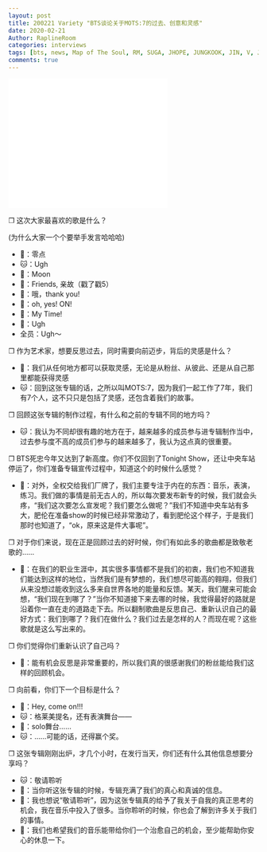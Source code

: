 ```yaml
---
layout: post
title: 200221 Variety "BTS谈论关于MOTS:7的过去、创意和灵感"
date: 2020-02-21
Author: RaplineRoom
categories: interviews
tags: [bts, news, Map of The Soul, RM, SUGA, JHOPE, JUNGKOOK, JIN, V, JIMIN, 金南俊, 闵玧其, 郑号锡, 金硕珍, 朴智旻, 金泰亨, 田柾国, 新闻, 7, Interviews, 采访]
comments: true
---
```




<iframe src="//content.jwplatform.com/players/6Api8iR9-JO6kgQAV.html" width="320" height="260" frameborder="0" scrolling="auto"></iframe>

❐ 这次大家最喜欢的歌是什么？

(为什么大家一个个要举手发言哈哈哈)

- 🐨：零点
- 🐱：Ugh
- 🦙：Moon
- 🦌：Friends, 亲故（戳了戳5）
- 🐤：哦，thank you!
- 🦌：oh, yes! ON!
- 🐰：My Time!
- 🐯：Ugh
- 全员：Ugh～

❐ 作为艺术家，想要反思过去，同时需要向前迈步，背后的灵感是什么？

- 🦙：我们从任何地方都可以获取灵感，无论是从粉丝、从彼此、还是从自己那里都能获得灵感
- 🐱：回到这张专辑的话，之所以叫MOTS:7，因为我们一起工作了7年，我们有7个人，这不只只是包括了灵感，还包含着我们的故事。

❐ 回顾这张专辑的制作过程，有什么和之前的专辑不同的地方吗？

- 🐱：我认为不同却很有趣的地方在于，越来越多的成员参与进专辑制作当中，过去参与度不高的成员们参与的越来越多了，我认为这点真的很重要。

❐ BTS死忠今年又达到了新高度。你们不仅回到了Tonight Show，还让中央车站停运了，你们准备专辑宣传过程中，知道这个的时候什么感觉？

- 🐨：对外，全权交给我们厂牌了，我们主要专注于内在的东西：音乐，表演，练习。我们做的事情是前无古人的，所以每次要发布新专的时候，我们就会头疼，“我们这次要怎么宣发呢？我们要怎么做呢？”我们不知道中央车站有多大，肥伦在准备show的时候已经非常激动了，看到肥伦这个样子，于是我们那时也知道了，“ok，原来这是件大事呢”。

❐ 对于你们来说，现在正是回顾过去的好时候，你们有如此多的歌曲都是致敬老歌的……

- 🐨：在我们的职业生涯中，其实很多事情都不是我们的初衷，我们也不知道我们能达到这样的地位，当然我们是有梦想的，我们想尽可能高的翱翔，但我们从来没想过能收到这么多来自世界各地的能量和反馈。某天，我们醒来可能会想，“我们现在到哪了？”当你不知道接下来去哪的时候，我觉得最好的路就是沿着你一直在走的道路走下去。所以翻制歌曲是反思自己、重新认识自己的最好方式：我们到哪了？我们在做什么？我们过去是怎样的人？而现在呢？这些歌就是这么写出来的。

❐ 你们觉得你们重新认识了自己吗？

- 🐤：能有机会反思是非常重要的，所以我们真的很感谢我们的粉丝能给我们这样的回顾机会。

❐ 向前看，你们下一个目标是什么？

- 🐤：Hey, come on!!!
- 🐱：格莱美提名，还有表演舞台——
- 🐨：solo舞台……
- 🐱：……可能的话，还得赢个奖。

❐ 这张专辑刚刚出炉，才几个小时，在发行当天，你们还有什么其他信息想要分享吗？

- 🐱：敬请聆听
- 🐰：当你听这张专辑的时候，专辑充满了我们的真心和真诚的信息。
- 🦌：我也想说“敬请聆听”，因为这张专辑真的给予了我关于自我的真正思考的机会，我在音乐中投入了很多。当你聆听的时候，你也会了解到许多关于我们的事情。
- 🐯：我们也希望我们的音乐能带给你们一个治愈自己的机会，至少能帮助你安心的休息一下。

